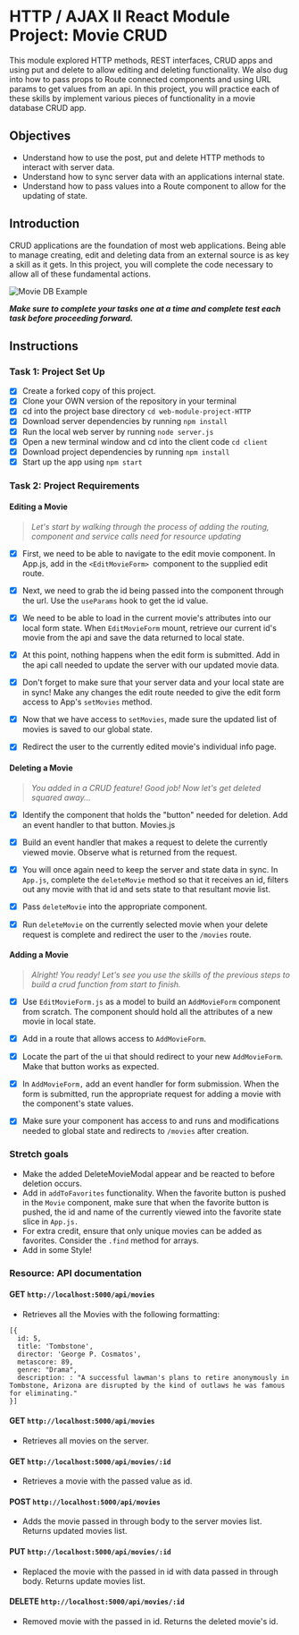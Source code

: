 # HTTP / AJAX II React Module Project: Movie CRUD

This module explored HTTP methods, REST interfaces, CRUD apps and using put and delete to allow editing and deleting functionality. We also dug into how to pass props to Route connected components and using URL params to get values from an api. In this project, you will practice each of these skills by implement various pieces of functionality in a movie database CRUD app.

## Objectives
- Understand how to use the post, put and delete HTTP methods to interact with server data.
- Understand how to sync server data with an applications internal state.
- Understand how to pass values into a Route component to allow for the updating of state.

## Introduction
CRUD applications are the foundation of most web applications. Being able to manage creating, edit and deleting data from an external source is as key a skill as it gets. In this project, you will complete the code necessary to allow all of these fundamental actions.

![Movie DB Example](project-goals.gif)

***Make sure to complete your tasks one at a time and complete test each task before proceeding forward.***

## Instructions
### Task 1: Project Set Up
* [X] Create a forked copy of this project.
* [X] Clone your OWN version of the repository in your terminal
* [X] cd into the project base directory `cd web-module-project-HTTP`
* [X] Download server dependencies by running `npm install`
* [X] Run the local web server by running `node server.js`
* [X] Open a new terminal window and cd into the client code `cd client`
* [X] Download project dependencies by running `npm install`
* [X] Start up the app using `npm start`

### Task 2: Project Requirements
#### Editing a Movie
> *Let's start by walking through the process of adding the routing, component and service calls need for resource updating*

* [X] First, we need to be able to navigate to the edit movie component. In App.js, add in the `<EditMovieForm> `component to the supplied edit route.

* [X] Next, we need to grab the id being passed into the component through the url. Use the `useParams` hook to get the id value.

* [X] We need to be able to load in the current movie's attributes into our local form state. When `EditMovieForm` mount, retrieve our current id's movie from the api and save the data returned to local state.

* [X] At this point, nothing happens when the edit form is submitted. Add in the api call needed to update the server with our updated movie data.

* [X] Don't forget to make sure that your server data and your local state are in sync! Make any changes the edit route needed to give the edit form access to App's `setMovies` method.

* [X] Now that we have access to `setMovies`, made sure the updated list of movies is saved to our global state.

* [X] Redirect the user to the currently edited movie's individual info page.

#### Deleting a Movie
> *You added in a CRUD feature! Good job! Now let's get deleted squared away...*

* [X] Identify the component that holds the "button" needed for deletion. Add an event handler to that button. Movies.js

* [X] Build an event handler that makes a request to delete the currently viewed movie. Observe what is returned from the request.

* [X] You will once again need to keep the server and state data in sync. In `App.js`, complete the `deleteMovie` method so that it receives an id, filters out any movie with that id and sets state to that resultant movie list.

* [X] Pass `deleteMovie` into the appropriate component.

* [X] Run `deleteMovie` on the currently selected movie when your delete request is complete and redirect the user to the `/movies` route.

#### Adding a Movie
> *Alright! You ready! Let's see you use the skills of the previous steps to build a crud function from start to finish.*

* [X] Use `EditMovieForm.js` as a model to build an `AddMovieForm` component from scratch. The component should hold all the attributes of a new movie in local state.

* [X] Add in a route that allows access to `AddMovieForm`.

* [X] Locate the part of the ui that should redirect to your new `AddMovieForm`. Make that button works as expected.

* [X] In `AddMovieForm,` add an event handler for form submission. When the form is submitted, run the appropriate request for adding a movie with the component's state values.

* [X] Make sure your component has access to and runs and modifications needed to global state and redirects to `/movies` after creation.

### Stretch goals
- Make the added DeleteMovieModal appear and be reacted to before deletion occurs.
- Add in `addToFavorites` functionality. When the favorite button is pushed in the `Movie` component, make sure that when the favorite button is pushed, the id and name of the currently viewed into the favorite state slice in `App.js.`
- For extra credit, ensure that only unique movies can be added as favorites. Consider the `.find` method for arrays.
- Add in some Style!

### Resource: API documentation 

#### GET `http://localhost:5000/api/movies`
- Retrieves all the Movies with the following formatting:
```
[{
  id: 5,
  title: 'Tombstone',
  director: 'George P. Cosmatos',
  metascore: 89,
  genre: "Drama",
  description: : "A successful lawman's plans to retire anonymously in Tombstone, Arizona are disrupted by the kind of outlaws he was famous for eliminating."
}]
```
#### GET `http://localhost:5000/api/movies`
- Retrieves all movies on the server.

#### GET `http://localhost:5000/api/movies/:id`
- Retrieves a movie with the passed value as id.

#### POST `http://localhost:5000/api/movies`
- Adds the movie passed in through body to the server movies list. Returns updated movies list.

#### PUT `http://localhost:5000/api/movies/:id`
- Replaced the movie with the passed in id with data passed in through body. Returns update movies list.

#### DELETE `http://localhost:5000/api/movies/:id`
- Removed movie with the passed in id. Returns the deleted movie's id.
